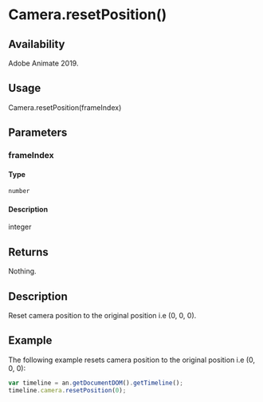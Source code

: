# Camera.resetPosition()

## Availability

Adobe Animate 2019.

## Usage

Camera.resetPosition(frameIndex)

## Parameters

### **frameIndex**

#### Type

```typescript
number
```

#### Description

integer

## Returns

Nothing.

## Description

Reset camera position to the original position i.e (0, 0, 0).

## Example

The following example resets camera position to the original position i.e (0, 0, 0):

```javascript
var timeline = an.getDocumentDOM().getTimeline();
timeline.camera.resetPosition(0);
```
